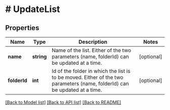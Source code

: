 # # UpdateList

## Properties

Name | Type | Description | Notes
------------ | ------------- | ------------- | -------------
**name** | **string** | Name of the list. Either of the two parameters (name, folderId) can be updated at a time. | [optional]
**folderId** | **int** | Id of the folder in which the list is to be moved. Either of the two parameters (name, folderId) can be updated at a time. | [optional]

[[Back to Model list]](../../README.md#models) [[Back to API list]](../../README.md#endpoints) [[Back to README]](../../README.md)
